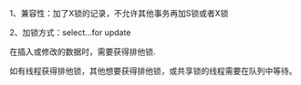 1、兼容性：加了X锁的记录，不允许其他事务再加S锁或者X锁

2、加锁方式：select…for update



在插入或修改的数据时，需要获得排他锁.

如有线程获得排他锁，其他想要获得排他锁，或共享锁的线程需要在队列中等待。


